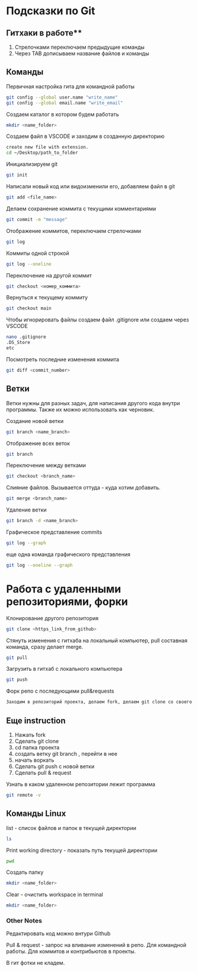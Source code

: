 # Подсказки по Git
## Гитхаки в работе** 
1. Стрелочками переключаем предыдущие команды
2. Через TAB дописываем название файлов и команды
## Команды 
Первичная настройка гита для командной работы
```sh
git config --global user.name "write_name"
git config --global email.name "write_email"
```
Создаем каталог в котором будем работать
```sh
mkdir <name_folder>
```
Создаем файл в VSCODE и заходим в созданную директорию
```sh
create new file with extension.
cd ~/Desktop/path_to_folder
```
Инициализируем git
```sh
git init
```

Написали новый код или видоизменили его, добавляем файл в git
```sh
git add <file_name>
```

Делаем сохранение коммита с текущими комментариями
```sh
git commit -m "message"
```

Отображение коммитов, переключаем стрелочками
```sh
git log
```
Коммиты одной строкой
```sh
git log --oneline 
```

Переключение на другой коммит
```sh
git checkout <номер_коммита>
```

Вернуться к текущему коммиту
```sh
git checkout main
```
Чтобы игнорировать файлы создаем файл .gitignore или создаем через VSCODE
```sh
nano .gitignore
.DS_Store
etc
```

Посмотреть последние изменения коммита
```sh
git diff <commit_number>
```


## Ветки

Ветки нужны для разных задач, для написания другого кода внутри программы. Также их можно использовать как черновик.

Создание новой ветки
```sh
git branch <name_branch>
```
Отображение всех веток
```sh
git branch 
```
Переключение между ветками 
```sh
git checkout <branch_name>
```
Слияние файлов. Вызывается оттуда - куда хотим добавить.
```sh
git merge <branch_name>
```
Удаление ветки
```sh
git branch -d <name_branch>
```
Графическое представление commits
```sh
git log --graph
```
еще одна команда графического представления
```sh
git log --oneline --graph
```

# Работа с удаленными репозиториями, форки
Клонирование другого репозитория
```sh
git clone <https_link_from_github>
```
Стянуть изменения с гитхаба на локальный компьютер, pull составная команда, сразу делает merge.
```sh
git pull
```
Загрузить в гитхаб с локального компьютера
```sh
git push
```
Форк репо с последующими pull&requests 
```sh
Заходим в репозиторий проекта, делаем fork, делаем git clone со своего аккаунта, cd to name, git branch new и начинаем воркать, затем делаем git push, pull & request 
```
## Еще instruction 
1. Нажать fork 
2. Сделать git clone
3. cd папка проекта
4. создать ветку git branch <name>, перейти в нее
5. начать воркать 
6. Сделать git push с новой ветки
7. Сделать pull & request

Узнать в каком удаленном репозитории лежит программа 
```sh
git remote -v 
```
## Команды Linux

list - список файлов и папок в текущей директории

```sh
ls 
```
Print working directory - показать путь текущей директории
```sh
pwd 
```
Создать папку
```sh
mkdir <name_folder>
```
Clear - очистить workspace in terminal
```sh
mkdir <name_folder>
```

### Other Notes
Редактировать код можно внтури Github

Pull & request - запрос на вливание изменений в репо. Для командной работы. Для коммитов и контрибьютов в проекты. 
 
 В гит фотки не кладем.

